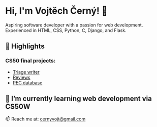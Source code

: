 # Hi, I'm Vojtěch Černý! 👋

Aspiring software developer with a passion for web development. Experienced in HTML, CSS, Python, C, Django, and Flask.

## 🌟 Highlights
### **CS50 final projects**: 
- [Triage writer](https://github.com/klokanpes/triage_writer)
- [Reviews](https://github.com/klokanpes/reviews)
- [PEC database](https://github.com/klokanpes/pec_database)

## 🌱 I’m currently learning web development via CS50W

📫 Reach me at: [cernyvojt@gmail.com](mailto:cernyvojt@gmail.com)





